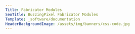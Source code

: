 ```yaml
---
Title: Fabricator Modules
SeoTitle: BuzzingPixel Fabricator Modules
Template: _software/documentation
HeaderBackgroundImage: /assets/img/banners/css-code.jpg
---
```

